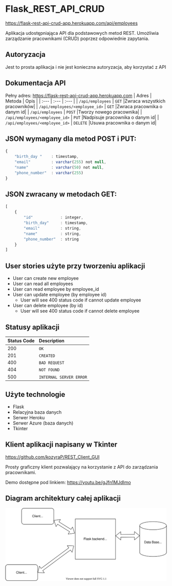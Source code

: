 # Flask_REST_API_CRUD

https://flask-rest-api-crud-app.herokuapp.com/api/employees

Aplikacja udostępniająca API dla podstawowych metod REST. Umożliwia zarządzanie pracownikami (CRUD) poprzez odpowiednie zapytania. 

## Autoryzacja

Jest to prosta aplikacja i nie jest konieczna autoryzacja, aby korzystać z API

## Dokumentacja API
Pełny adres: 
https://flask-rest-api-crud-app.herokuapp.com
| Adres | Metoda | Opis |
| :--- | :--- | :--- |
| `/api/employees` | `GET` |Zwraca wszystkich pracowników|
| `/api/employees/<employee_id>` | `GET` |Zwraca pracownika o danym id|
| `/api/employees` | `POST` |Tworzy nowego pracownika|
| `/api/employees/<employee_id>` | `PUT` |Nadpisuje pracownika o danym id|
| `/api/employees/<employee_id>` | `DELETE` |Usuwa pracownika o danym id|

## JSON wymagany dla metod POST i PUT:
```javascript
{
    "birth_day "    : timestamp,
    "email"         : varchar(255) not null,
    "name"          : varchar(50) not null,
    "phone_number"  : varchar(255)
}
```
## JSON zwracany w metodach GET:
```javascript
[
    {
        "id"            : integer,
        "birth_day"     : timestamp,
        "email"         : string,
        "name"          : string,
        "phone_number"  : string
    }
]
```
## User stories użyte przy tworzeniu aplikacji
- User can create new employee
- User can read all employees
- User can read employee by employee_id
- User can update employee (by employee id)
  - User will see 400 status code if cannot update employee
- User can delete employee (by id)
  - User will see 400 status code if cannot delete employee

## Statusy aplikacji
| Status Code | Description |
| :--- | :--- |
| 200 | `OK` |
| 201 | `CREATED` |
| 400 | `BAD REQUEST` |
| 404 | `NOT FOUND` |
| 500 | `INTERNAL SERVER ERROR` |

## Użyte technologie
- Flask
- Relacyjna baza danych
- Serwer Heroku
- Serwer Azure (baza danych)
- Tkinter

## Klient aplikacji napisany w Tkinter

https://github.com/kozyraP/REST_Client_GUI

Prosty graficzny klient pozwalający na korzystanie z API do zarządzania pracownikami.

Demo dostępne pod linkiem: 
https://youtu.be/gJfn1MJdImo

## Diagram architektury całej aplikacji

![Diagram](https://github.com/kozyraP/Flask_REST_API_CRUD/blob/main/Untitled%20Diagram.svg)

